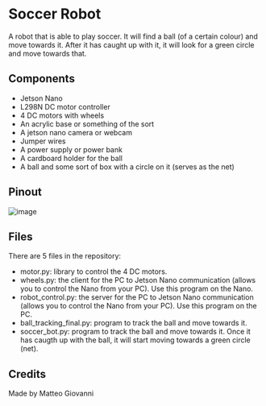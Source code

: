 # Soccer Robot
A robot that is able to play soccer. It will find a ball (of a certain colour) and move towards it. After it has caught up with it, it will look for a green circle and move towards that.

## Components
- Jetson Nano
- L298N DC motor controller
- 4 DC motors with wheels
- An acrylic base or something of the sort
- A jetson nano camera or webcam
- Jumper wires
- A power supply or power bank
- A cardboard holder for the ball
- A ball and some sort of box with a circle on it (serves as the net)

## Pinout
![image](https://user-images.githubusercontent.com/128321399/226220555-3bb9eb95-44c1-4fae-9193-90a4571caa8e.png)

## Files
There are 5 files in the repository:
- motor.py: library to control the 4 DC motors.
- wheels.py: the client for the PC to Jetson Nano communication (allows you to control the Nano from your PC). Use this program on the Nano.
- robot_control.py: the server for the PC to Jetson Nano communication (allows you to control the Nano from your PC). Use this program on the PC.
- ball_tracking_final.py: program to track the ball and move towards it.
- soccer_bot.py: program to track the ball and move towards it. Once it has caugth up with the ball, it will start moving towards a green circle (net).

## Credits

Made by Matteo Giovanni
